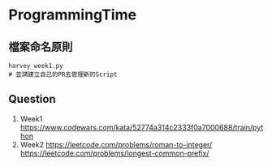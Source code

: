 # ProgrammingTime
## 檔案命名原則
```
harvey_week1.py
# 並請建立自己的PR去管理新的Script
```
## Question
1. Week1
https://www.codewars.com/kata/52774a314c2333f0a7000688/train/python
1. Week2
https://leetcode.com/problems/roman-to-integer/
https://leetcode.com/problems/longest-common-prefix/